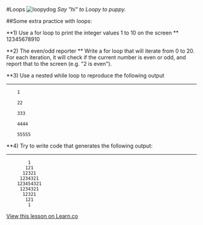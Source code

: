 #Loops 
![loopydog](http://www.chicsonline.org/used2/loopy-dog02.jpg)
*Say "hi" to Loopy to puppy.*


##Some extra practice with loops:


**1) Use a for loop to print the integer values 1 to 10 on the screen
**
	12345678910



**2) The even/odd reporter
**
Write a for loop that will iterate from 0 to 20. For each iteration, it will check if the current number is even or odd, and report that to the screen (e.g. "2 is even").



**3) Use a nested while loop to reproduce the following output
****

```
	1
	
	22
	
	333
	
	4444
	
	55555
```


**4) Try to write code that generates the following output:
****

```
	    1
       121
      12321
     1234321
    123454321
     1234321
      12321
       121
        1
```

<a href='https://learn.co/lessons/pc-ios-loops' data-visibility='hidden'>View this lesson on Learn.co</a>
